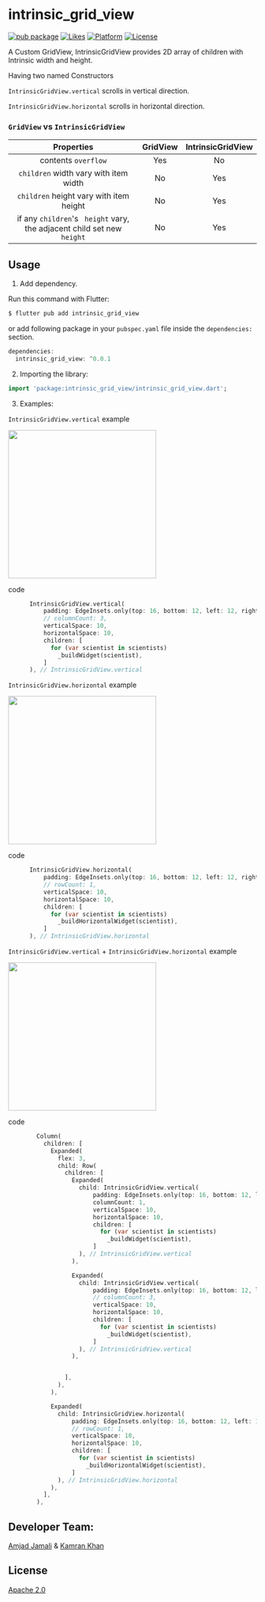 # intrinsic_grid_view

[![pub package](https://img.shields.io/pub/v/intrinsic_grid_view.svg)](https://pub.dartlang.org/packages/intrinsic_grid_view)
[![Likes](https://badges.bar/intrinsic_grid_view/likes)](https://pub.dev/packages/intrinsic_grid_view/score)
[![Platform](https://img.shields.io/badge/platform-flutter-blue.svg)](https://flutter.dev)
[![License](https://img.shields.io/badge/License-Apache%202.0-blue.svg)](https://opensource.org/licenses/Apache-2.0)

A Custom GridView, IntrinsicGridView provides 2D array of children with Intrinsic width and height.

Having two named Constructors

`IntrinsicGridView.vertical` scrolls in vertical direction.

`IntrinsicGridView.horizontal` scrolls in horizontal direction.


### `GridView` vs `IntrinsicGridView`
Properties                                                                        | GridView      |  IntrinsicGridView
:--------------------------------------------------------------------------------:|:-------------:|:--------------------:
 contents `overflow`                                                              | Yes           | No
 `children` width vary  with item width                                           | No            | Yes
 `children` height vary  with item height                                         | No            | Yes
 if any `children`'s ` height` vary,<br>the adjacent child set new `height`       | No            | Yes


## Usage

1. Add dependency.

Run this command with Flutter:

```dart
$ flutter pub add intrinsic_grid_view
```

or add following package in your `pubspec.yaml` file inside the `dependencies:` section.
```dart
dependencies:
  intrinsic_grid_view: ^0.0.1
```
2. Importing the library:

```dart
import 'package:intrinsic_grid_view/intrinsic_grid_view.dart';
```

3. Examples:

`IntrinsicGridView.vertical` example

<img width="300px" src="screenshots/vertical_demo.gif?raw=true">

code
```dart
      IntrinsicGridView.vertical(
          padding: EdgeInsets.only(top: 16, bottom: 12, left: 12, right: 12),
          // columnCount: 3,
          verticalSpace: 10,
          horizontalSpace: 10,
          children: [
            for (var scientist in scientists)
              _buildWidget(scientist),
          ]
      ), // IntrinsicGridView.vertical
```


`IntrinsicGridView.horizontal` example

<img width="300px" src="screenshots/horizontal_demo.gif?raw=true">

code
```dart
      IntrinsicGridView.horizontal(
          padding: EdgeInsets.only(top: 16, bottom: 12, left: 12, right: 12),
          // rowCount: 1,
          verticalSpace: 10,
          horizontalSpace: 10,
          children: [
            for (var scientist in scientists)
              _buildHorizontalWidget(scientist),
          ]
      ), // IntrinsicGridView.horizontal
```


`IntrinsicGridView.vertical` + `IntrinsicGridView.horizontal` example

<img width="300px" src="screenshots/mix_demo.gif?raw=true">

code
```dart
        Column(
          children: [
            Expanded(
              flex: 3,
              child: Row(
                children: [
                  Expanded(
                    child: IntrinsicGridView.vertical(
                        padding: EdgeInsets.only(top: 16, bottom: 12, left: 12, right: 12),
                        columnCount: 1,
                        verticalSpace: 10,
                        horizontalSpace: 10,
                        children: [
                          for (var scientist in scientists)
                            _buildWidget(scientist),
                        ]
                    ), // IntrinsicGridView.vertical
                  ),

                  Expanded(
                    child: IntrinsicGridView.vertical(
                        padding: EdgeInsets.only(top: 16, bottom: 12, left: 12, right: 12),
                        // columnCount: 3,
                        verticalSpace: 10,
                        horizontalSpace: 10,
                        children: [
                          for (var scientist in scientists)
                            _buildWidget(scientist),
                        ]
                    ), // IntrinsicGridView.vertical
                  ),


                ],
              ),
            ),

            Expanded(
              child: IntrinsicGridView.horizontal(
                  padding: EdgeInsets.only(top: 16, bottom: 12, left: 12, right: 12),
                  // rowCount: 1,
                  verticalSpace: 10,
                  horizontalSpace: 10,
                  children: [
                    for (var scientist in scientists)
                      _buildHorizontalWidget(scientist),
                  ]
              ), // IntrinsicGridView.horizontal
            ),
          ],
        ),
```





## Developer Team:
[Amjad Jamali](https://github.com/amjadjamali06) & [Kamran Khan](https://github.com/kamran8545)

## License
[Apache 2.0](https://opensource.org/licenses/Apache-2.0)


